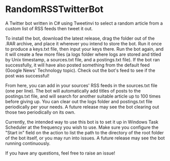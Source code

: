 # RandomRSSTwitterBot
A Twitter bot written in C# using Tweetinvi to select a random article from a custom list of RSS feeds then tweet it out.

To install the bot, download the latest release, drag the folder out of the .RAR archive, and place it wherever you intend to store the bot. Run it once to produce a keys.txt file, then input your keys there. Run the bot again, and it will create a few more files (a logs folder where logs are stored and titled by Unix timestamp, a sources.txt file, and a postings.txt file). If the bot ran successfully, it will have also posted something from the default feed (Google News' Technology topic). Check out the bot's feed to see if the post was successful!

From here, you can add in your sources' RSS feeds in the sources.txt file (one per line). The bot will automatically add titles of posts to the postings.txt file, and will search for another suitable article up to 100 times before giving up. You can clear out the logs folder and postings.txt file periodically per your needs. A future release may see the bot clearing out those two periodically on its own.

Currently, the intended way to use this bot is to set it up in Windows Task Scheduler at the frequency you wish to use. Make sure you configure the "Start in" field on the action to list the path to the directory of the root folder of the bot itself, or you may run into issues. A future release may see the bot running continuously.

If you have any questions, feel free to raise an issue!

